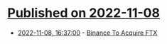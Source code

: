 # [Published on 2022-11-08](index.md)

* [2022-11-08, 16:37:00](https://slashdot.org/story/22/11/08/1612256/binance-to-acquire-ftx?utm_source=rss1.0mainlinkanon&utm_medium=feed) - [Binance To Acquire FTX](https://slashdot.org/story/22/11/08/1612256/binance-to-acquire-ftx?utm_source=rss1.0mainlinkanon&utm_medium=feed)
